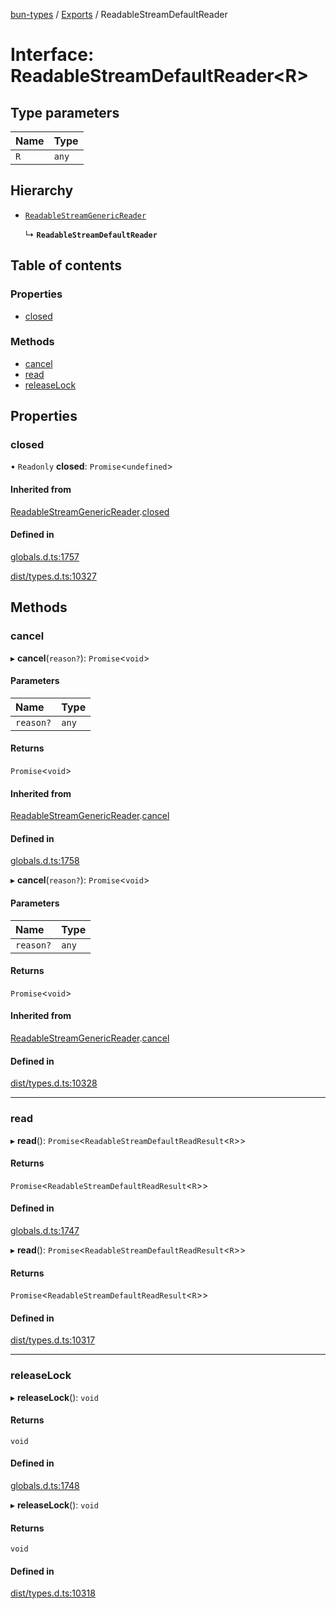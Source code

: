 [bun-types](../README.md) / [Exports](../modules.md) / ReadableStreamDefaultReader

# Interface: ReadableStreamDefaultReader<R\>

## Type parameters

| Name | Type |
| :------ | :------ |
| `R` | `any` |

## Hierarchy

- [`ReadableStreamGenericReader`](ReadableStreamGenericReader.md)

  ↳ **`ReadableStreamDefaultReader`**

## Table of contents

### Properties

- [closed](ReadableStreamDefaultReader.md#closed)

### Methods

- [cancel](ReadableStreamDefaultReader.md#cancel)
- [read](ReadableStreamDefaultReader.md#read)
- [releaseLock](ReadableStreamDefaultReader.md#releaselock)

## Properties

### closed

• `Readonly` **closed**: `Promise`<`undefined`\>

#### Inherited from

[ReadableStreamGenericReader](ReadableStreamGenericReader.md).[closed](ReadableStreamGenericReader.md#closed)

#### Defined in

[globals.d.ts:1757](https://github.com/valgaze/bun-types/blob/5e53f27/globals.d.ts#L1757)

[dist/types.d.ts:10327](https://github.com/valgaze/bun-types/blob/5e53f27/dist/types.d.ts#L10327)

## Methods

### cancel

▸ **cancel**(`reason?`): `Promise`<`void`\>

#### Parameters

| Name | Type |
| :------ | :------ |
| `reason?` | `any` |

#### Returns

`Promise`<`void`\>

#### Inherited from

[ReadableStreamGenericReader](ReadableStreamGenericReader.md).[cancel](ReadableStreamGenericReader.md#cancel)

#### Defined in

[globals.d.ts:1758](https://github.com/valgaze/bun-types/blob/5e53f27/globals.d.ts#L1758)

▸ **cancel**(`reason?`): `Promise`<`void`\>

#### Parameters

| Name | Type |
| :------ | :------ |
| `reason?` | `any` |

#### Returns

`Promise`<`void`\>

#### Inherited from

[ReadableStreamGenericReader](ReadableStreamGenericReader.md).[cancel](ReadableStreamGenericReader.md#cancel)

#### Defined in

[dist/types.d.ts:10328](https://github.com/valgaze/bun-types/blob/5e53f27/dist/types.d.ts#L10328)

___

### read

▸ **read**(): `Promise`<`ReadableStreamDefaultReadResult`<`R`\>\>

#### Returns

`Promise`<`ReadableStreamDefaultReadResult`<`R`\>\>

#### Defined in

[globals.d.ts:1747](https://github.com/valgaze/bun-types/blob/5e53f27/globals.d.ts#L1747)

▸ **read**(): `Promise`<`ReadableStreamDefaultReadResult`<`R`\>\>

#### Returns

`Promise`<`ReadableStreamDefaultReadResult`<`R`\>\>

#### Defined in

[dist/types.d.ts:10317](https://github.com/valgaze/bun-types/blob/5e53f27/dist/types.d.ts#L10317)

___

### releaseLock

▸ **releaseLock**(): `void`

#### Returns

`void`

#### Defined in

[globals.d.ts:1748](https://github.com/valgaze/bun-types/blob/5e53f27/globals.d.ts#L1748)

▸ **releaseLock**(): `void`

#### Returns

`void`

#### Defined in

[dist/types.d.ts:10318](https://github.com/valgaze/bun-types/blob/5e53f27/dist/types.d.ts#L10318)
